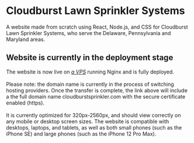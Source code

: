 # Cloudburst Lawn Sprinkler Systems
A website made from scratch using React, Node.js, and CSS for Cloudburst Lawn Sprinkler Systems, who serve the Delaware, Pennsylvania and Maryland areas.

## Website is currently in the deployment stage
The website is now live on [*a VPS*](http://31.220.21.25/) running Nginx and is fully deployed.\
\
Please note: the domain name is currently in the process of switching hosting providers. Once the transfer is complete, the link above will include a the full domain name cloudburstsprinkler.com with the secure certificate enabled (https).\
\
It is currently optimized for 320px-2560px, and should view correctly on any mobile or desktop screen sizes. The website is compatible with desktops, laptops, and tablets, as well as both small phones (such as the iPhone SE) and large phones (such as the iPhone 12 Pro Max).
